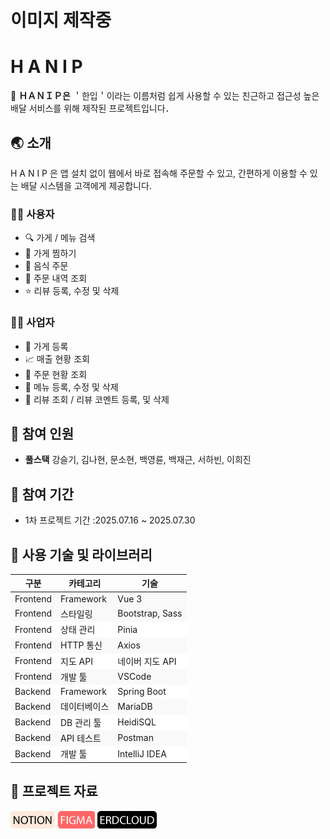 # 이미지 제작중

# H A N I P

🛵 **ＨＡＮＩＰ은** ＇한입＇이라는 이름처럼 쉽게 사용할 수 있는 친근하고 접근성 높은 배달 서비스를 위해 제작된 프로젝트입니다．

## 🌏 소개

H A N I P 은 앱 설치 없이 웹에서 바로 접속해 주문할 수 있고, 간편하게 이용할 수 있는 배달 시스템을 고객에게 제공합니다.

### 🙋‍♂️ 사용자

- 🔍 가게 / 메뉴 검색
- 📌 가게 찜하기
- 🛒 음식 주문
- 📑 주문 내역 조회
- ⭐ 리뷰 등록, 수정 및 삭제

### 👨‍🍳 사업자

- 🏬 가게 등록
- 📈 매출 현황 조회
- 📩 주문 현황 조회
- 🍳 메뉴 등록, 수정 및 삭제
- 💬 리뷰 조회 / 리뷰 코멘트 등록, 및 삭제

## 👥 참여 인원

- **풀스택**
  강슬기, 김나현, 문소현, 백영륜, 백재근, 서하빈, 이희진

## 📆 참여 기간

- 1차 프로젝트 기간 :2025.07.16 ~ 2025.07.30

## 🔨 사용 기술 및 라이브러리

<table>
  <thead>
    <tr>
      <th>구분</th>
      <th>카테고리</th>
      <th>기술</th>
    </tr>
  </thead>
  <tbody>
    <tr style="background-color:#f9f9f9">
      <td>Frontend</td>
      <td>Framework</td>
      <td>Vue 3</td>
    </tr>
    <tr style="background-color:#f9f9f9">
     <td>Frontend</td>
      <td>스타일링</td>
      <td>Bootstrap, Sass</td>
    </tr>
    <tr style="background-color:#ffffff">
      <td>Frontend</td>
      <td>상태 관리</td>
      <td>Pinia</td>
    </tr>
    <tr style="background-color:#f9f9f9">
      <td>Frontend</td>
      <td>HTTP 통신</td>
      <td>Axios</td>
    </tr>
    <tr style="background-color:#ffffff">
      <td>Frontend</td>
      <td>지도 API</td>
      <td>네이버 지도 API</td>
    </tr>
    <tr style="background-color:#f9f9f9">
      <td>Frontend</td>
      <td>개발 툴</td>
      <td>VSCode</td>
    </tr>
    <tr style="background-color:#ffffff">
      <td>Backend</td>
      <td>Framework</td>
      <td>Spring Boot</td>
    </tr>
    <tr style="background-color:#f9f9f9">
      <td>Backend</td>
      <td>데이터베이스</td>
      <td>MariaDB</td>
    </tr>
    <tr style="background-color:#ffffff">
      <td>Backend</td>
      <td>DB 관리 툴</td>
      <td>HeidiSQL</td>
    </tr>
    <tr style="background-color:#f9f9f9">
      <td>Backend</td>
      <td>API 테스트</td>
      <td>Postman</td>
    </tr>
    <tr style="background-color:#ffffff">
      <td>Backend</td>
      <td>개발 툴</td>
      <td>IntelliJ IDEA</td>
    </tr>
  </tbody>
</table>

## 🔗 프로젝트 자료

<span>
<a href="https://www.notion.so/2025-7-15-10-31-MSA-JAVA-23a720c7237a802482a3f8554835cae4?source=copy_link" target="_blank" style="text-decoration: none" >
<img src="/src/imgs/icon/Notion.png" alt="Notion Icon"/>
</a> 
</span>

<span>
<a href="https://www.figma.com/design/drRLuIrJlJLy69HP5jJssz/Untitled?node-id=0-1&p=f&t=RyJmlspkvpZ2xTgN-0" target="_blank" style="text-decoration: none" >
<img src="/src/imgs/icon/Figma.png" alt="Figma Icon"/>
</a>
</span>

<span>
<a href="https://www.erdcloud.com/d/GoRPuTcMd2JJEcr7i" target="_blank" style="text-decoration: none" >
<img src="/src/imgs/icon/Erdcloud.png"alt="Erdcloud Icon" >
</a>
</span>
